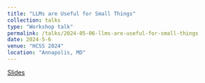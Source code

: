 ```yaml
---
title: "LLMs are Useful for Small Things"
collection: talks
type: "Workshop talk"
permalink: /talks/2024-05-06-llms-are-useful-for-small-things
date: 2024-5-6
venue: "HCSS 2024"
location: "Annapolis, MD" 
---
```


[Slides](http://mikedodds.github.io/files/talks/2024-05-06-llms-are-useful-for-small-things.pdf)